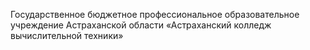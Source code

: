 Государственное бюджетное профессиональное образовательное учреждение
Астраханской области «Астраханский колледж вычислительной техники»
